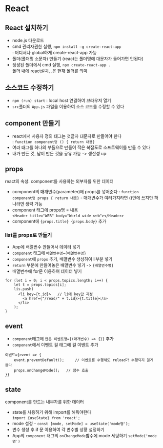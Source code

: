 # React

## React 설치하기

- node.js 다운로드
- cmd 관리자권한 실행, `npm install –g create-react-app`  
  : 어디서나 global하게 create-react-app 가능
- 폴더(폴더명 소문자) 만들기 (react는 폴더명에 대문자가 들어가면 안된다)
- 생성된 폴더에서 cmd 실행, `npx create-react-app .`  
  폴더 내에 react설치, .은 현재 폴더를 의미

## 소스코드 수정하기

- `npm (run) start` : local host 연결하여 브라우저 열기
- `src`폴더의 `App.js` 파일을 이용하여 소스 코드를 수정할 수 있다

## component 만들기

- react에서 사용자 정의 태그는 첫글자 대문자로 만들어야 한다  
  : `function component명 () { return 내용}`
- 여러 태그를 하나의 부품으로 만들어 적은 복잡도로 소프트웨어를 만들 수 있다
- 내가 만든 것, 남이 만든 것을 공유 가능 -> 생산성 up

## props

react의 속성. component를 사용하는 외부자를 위한 데이터

- component의 매개변수(parameter)에 props를 넣어준다
  : `function component명 props { return 내용}` - 매개변수가 여러가지라면 ()안에 쓰지만 하나라면 생략 가능
- component 태그에 props명 = 내용  
  `<Header title="WEB" body="World wide web"></Header>`
- component에 `{props.title} {props.body}` 추가

### list를 props로 만들기

- App에 배열변수 만들어서 데이터 넣기
- `component` 태그에 `배열변수명={배열변수명}`
- `component`에 `props` 추가, 배열변수 생성하여 li부분 넣기
- `return` 부분에 만들어놓은 배열변수 넣기 -> `{배열변수명}`
- 배열변수에 for문 이용하여 데이터 넣기

```
for (let i = 0; i < props.topics.length; i++) {
    let t = props.topics[i];
    lis.push(
      <li key={t.id}>   // li에 key값 지정
        <a href={"/read/" + t.id}>{t.title}</a>
      </li>
    );
}
```

## event

- `component`태그에 `만든 이벤트명={(매개변수) => {}}` 추가
- `component`에서 이벤트 걸 태그에 걸 이벤트 추가

```
이벤트={event => {
    event.preventDefault();     // 이벤트를 수행해도 reload가 수행되지 않게 한다
    props.onChangeMode();   // 함수 호출
}}
```

## state

component를 만드는 내부자를 위한 데이터

- state를 사용하기 위해 import를 해줘야한다  
  `import {useState} from 'react';`
- mode 설정 - `const [mode, setMode] = useState('mode명');`
- 변수 생성 후 if 문 이용하여 각 변수별 상황 설정하기
- App의 `component` 태그의 `onChangeMode`함수에 mode 세팅하기 `setMode('mode명')`
